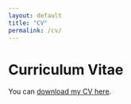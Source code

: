 ```yaml
---
layout: default
title: "CV"
permalink: /cv/
---
```


# Curriculum Vitae

You can [download my CV here](./files/my_cv.pdf).
